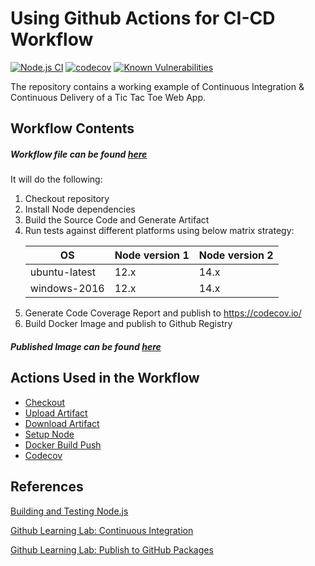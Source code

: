 # Using Github Actions for CI-CD Workflow

[![Node.js CI](https://github.com/hemrajanilavesh/github-actions-for-ci-cd/workflows/Node.js%20CI/badge.svg?branch=master&event=push)](https://github.com/hemrajanilavesh/github-actions-for-ci-cd/actions?query=branch%3Amaster+is%3Acompleted)
[![codecov](https://codecov.io/gh/hemrajanilavesh/github-actions-for-ci-cd/branch/master/graph/badge.svg)](https://codecov.io/gh/hemrajanilavesh/github-actions-for-ci-cd)
[![Known Vulnerabilities](https://snyk.io/test/github/hemrajanilavesh/github-actions-for-ci-cd/badge.svg?targetFile=package.json)](https://snyk.io/test/github/hemrajanilavesh/github-actions-for-ci-cd?targetFile=package.json)

The repository contains a working example of Continuous Integration & Continuous Delivery of a Tic Tac Toe Web App.
 
## Workflow Contents

##### Workflow file can be found [here](https://github.com/hemrajanilavesh/github-actions-for-ci-cd/blob/master/.github/workflows/node.js.yml)

It will do the following:
1. Checkout repository 
2. Install Node dependencies 
3. Build the Source Code and Generate Artifact 
4. Run tests against different platforms using below matrix strategy:
    <table>
    <thead>
    <tr>
    <th>OS</th>
    <th>Node version 1</th>
    <th>Node version 2</th>
    </tr>
    </thead>
    <tbody>
    <tr><td>ubuntu-latest</td><td>12.x</td><td>14.x</td></tr>
    <tr><td>windows-2016</td><td>12.x</td><td>14.x</td></tr>
    </tbody>
    </table>
5. Generate Code Coverage Report and publish to https://codecov.io/    
6. Build Docker Image and publish to Github Registry 

##### Published Image can be found [here](https://github.com/hemrajanilavesh/github-actions-for-ci-cd/packages/404800)

## Actions Used in the Workflow

- [Checkout](https://github.com/actions/checkout)
- [Upload Artifact](https://github.com/actions/upload-artifact)
- [Download Artifact](https://github.com/actions/download-artifact)
- [Setup Node](https://github.com/actions/setup-node)
- [Docker Build Push](https://github.com/docker/build-push-action)
- [Codecov](https://github.com/marketplace/actions/codecov)

## References

[Building and Testing Node.js](https://docs.github.com/en/actions/guides/building-and-testing-nodejs)

[Github Learning Lab: Continuous Integration](https://lab.github.com/githubtraining/github-actions:-continuous-integration)

[Github Learning Lab: Publish to GitHub Packages](https://lab.github.com/githubtraining/github-actions:-publish-to-github-packages)
